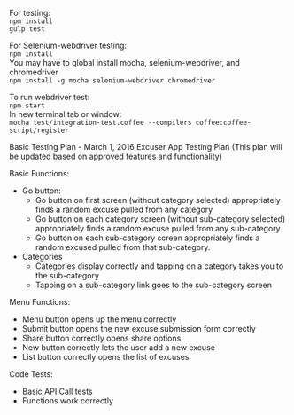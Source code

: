 For testing:  
`npm install`  
`gulp test`  

For Selenium-webdriver testing:  
`npm install`  
You may have to global install mocha, selenium-webdriver, and chromedriver  
`npm install -g mocha selenium-webdriver chromedriver`  

To run webdriver test:  
`npm start`  
In new terminal tab or window:  
`mocha test/integration-test.coffee --compilers coffee:coffee-script/register`  


Basic Testing Plan - March 1, 2016
Excuser App Testing Plan
(This plan will be updated based on approved features and functionality)

Basic Functions:
- Go button:
    - Go button on first screen (without category selected) appropriately finds a random excuse pulled from any category
    - Go button on each category screen (without sub-category selected) appropriately finds a random excuse pulled from any sub-category
    - Go button on each  sub-category screen appropriately finds a random excused pulled from that sub-category.
- Categories
    - Categories display correctly and tapping on a category takes you to the sub-category
    - Tapping on a sub-category link goes to the sub-category screen

Menu Functions:
- Menu button opens up the menu correctly
- Submit button opens the new excuse submission form correctly
- Share button correctly opens share options
- New button correctly lets the user add a new excuse
- List button correctly opens the list of excuses

Code Tests:
- Basic API Call tests
- Functions work correctly
